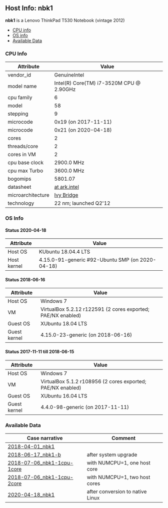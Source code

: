 ## Host Info: nbk1

**nbk1** is a Lenovo ThinkPad T530 Notebook (vintage 2012)

- [CPU info](#user-content-cpu)
- [OS info](#user-content-os)
- [Available Data](#user-content-data)

### <a id="cpu">CPU Info</a>

| Attribute | Value |
| --------- | ----- |
| vendor_id    | GenuineIntel |
| model name   | Intel(R) Core(TM) i7-3520M CPU @ 2.90GHz |
| cpu family   | 6 |
| model        | 58 |
| stepping     | 9 |
| microcode    | 0x19 (on 2017-11-11) |
| microcode    | 0x21 (on 2020-04-18) |
| cores        | 2 |
| threads/core | 2 |
| cores in VM  | 2 |
| cpu base clock  | 2900.0 MHz |
| cpu max Turbo   | 3600.0 MHz |
| bogomips     | 5801.07 |
| datasheet    | [at ark.intel](https://ark.intel.com/content/www/us/en/ark/products/64893/intel-core-i7-3520m-processor-4m-cache-up-to-3-60-ghz.html) |
| microarchitecture | [Ivy Bridge](https://en.wikipedia.org/wiki/Ivy_Bridge_(microarchitecture)) |
| technology   | 22 nm; launched Q2'12 |

### <a id="os">OS Info</a>

#### <a id="os-2020-04-18">Status 2020-04-18</a>
| Attribute | Value |
| --------- | ----- |
| Host OS      | KUbuntu 18.04.4 LTS |
| Host kernel  | 4.15.0-91-generic #92-Ubuntu SMP (on 2020-04-18) |

#### <a id="os-2018-06-15">Status 2018-06-16</a>
| Attribute | Value |
| --------- | ----- |
| Host OS      | Windows 7 |
| VM           | VirtualBox 5.2.12 r122591 (2 cores exported; PAE/NX enabled) |
| Guest OS     | XUbuntu 18.04 LTS |
| Guest kernel | 4.15.0-23-generic (on 2018-06-16) |

#### <a id="os-2017-11-11">Status 2017-11-11 till 2018-06-15</a>
| Attribute | Value |
| --------- | ----- |
| Host OS      | Windows 7 |
| VM           | VirtualBox 5.1.2 r108956 (2 cores exported; PAE/NX enabled) |
| Guest OS     | XUbuntu 16.04 LTS |
| Guest kernel | 4.4.0-98-generic (on 2017-11-11) |

### <a id="data">Available Data</a>

| Case narrative | Comment |
| -------------- | ------- |
| [2018-04-01_nbk1](2018-04-01_nbk1.md) | |
| [2018-06-17_nbk1-b](2018-06-17_nbk1-b.md) | after system upgrade |
| [2018-07-06_nbk1-1cpu-1core](2018-07-06_nbk1-1cpu-1core.md) | with NUMCPU=1, one host core |
| [2018-07-06_nbk1-1cpu-2core](2018-07-06_nbk1-1cpu-2core.md) | with NUMCPU=1, two host cores |
| [2020-04-18_nbk1](2020-04-18_nbk1.md) | after conversion to native Linux |
